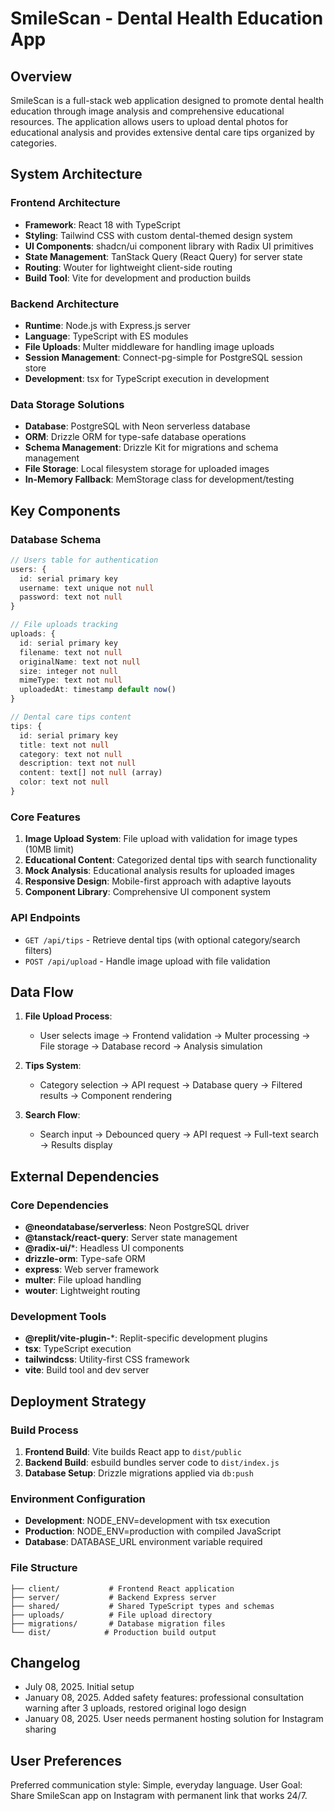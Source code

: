 # SmileScan - Dental Health Education App

## Overview

SmileScan is a full-stack web application designed to promote dental health education through image analysis and comprehensive educational resources. The application allows users to upload dental photos for educational analysis and provides extensive dental care tips organized by categories.

## System Architecture

### Frontend Architecture
- **Framework**: React 18 with TypeScript
- **Styling**: Tailwind CSS with custom dental-themed design system
- **UI Components**: shadcn/ui component library with Radix UI primitives
- **State Management**: TanStack Query (React Query) for server state
- **Routing**: Wouter for lightweight client-side routing
- **Build Tool**: Vite for development and production builds

### Backend Architecture
- **Runtime**: Node.js with Express.js server
- **Language**: TypeScript with ES modules
- **File Uploads**: Multer middleware for handling image uploads
- **Session Management**: Connect-pg-simple for PostgreSQL session store
- **Development**: tsx for TypeScript execution in development

### Data Storage Solutions
- **Database**: PostgreSQL with Neon serverless database
- **ORM**: Drizzle ORM for type-safe database operations
- **Schema Management**: Drizzle Kit for migrations and schema management
- **File Storage**: Local filesystem storage for uploaded images
- **In-Memory Fallback**: MemStorage class for development/testing

## Key Components

### Database Schema
```typescript
// Users table for authentication
users: {
  id: serial primary key
  username: text unique not null
  password: text not null
}

// File uploads tracking
uploads: {
  id: serial primary key
  filename: text not null
  originalName: text not null
  size: integer not null
  mimeType: text not null
  uploadedAt: timestamp default now()
}

// Dental care tips content
tips: {
  id: serial primary key
  title: text not null
  category: text not null
  description: text not null
  content: text[] not null (array)
  color: text not null
}
```

### Core Features
1. **Image Upload System**: File upload with validation for image types (10MB limit)
2. **Educational Content**: Categorized dental tips with search functionality
3. **Mock Analysis**: Educational analysis results for uploaded images
4. **Responsive Design**: Mobile-first approach with adaptive layouts
5. **Component Library**: Comprehensive UI component system

### API Endpoints
- `GET /api/tips` - Retrieve dental tips (with optional category/search filters)
- `POST /api/upload` - Handle image upload with file validation

## Data Flow

1. **File Upload Process**:
   - User selects image → Frontend validation → Multer processing → File storage → Database record → Analysis simulation

2. **Tips System**:
   - Category selection → API request → Database query → Filtered results → Component rendering

3. **Search Flow**:
   - Search input → Debounced query → API request → Full-text search → Results display

## External Dependencies

### Core Dependencies
- **@neondatabase/serverless**: Neon PostgreSQL driver
- **@tanstack/react-query**: Server state management
- **@radix-ui/***: Headless UI components
- **drizzle-orm**: Type-safe ORM
- **express**: Web server framework
- **multer**: File upload handling
- **wouter**: Lightweight routing

### Development Tools
- **@replit/vite-plugin-***: Replit-specific development plugins
- **tsx**: TypeScript execution
- **tailwindcss**: Utility-first CSS framework
- **vite**: Build tool and dev server

## Deployment Strategy

### Build Process
1. **Frontend Build**: Vite builds React app to `dist/public`
2. **Backend Build**: esbuild bundles server code to `dist/index.js`
3. **Database Setup**: Drizzle migrations applied via `db:push`

### Environment Configuration
- **Development**: NODE_ENV=development with tsx execution
- **Production**: NODE_ENV=production with compiled JavaScript
- **Database**: DATABASE_URL environment variable required

### File Structure
```
├── client/           # Frontend React application
├── server/           # Backend Express server
├── shared/           # Shared TypeScript types and schemas
├── uploads/          # File upload directory
├── migrations/       # Database migration files
└── dist/            # Production build output
```

## Changelog
- July 08, 2025. Initial setup
- January 08, 2025. Added safety features: professional consultation warning after 3 uploads, restored original logo design
- January 08, 2025. User needs permanent hosting solution for Instagram sharing

## User Preferences

Preferred communication style: Simple, everyday language.
User Goal: Share SmileScan app on Instagram with permanent link that works 24/7.
